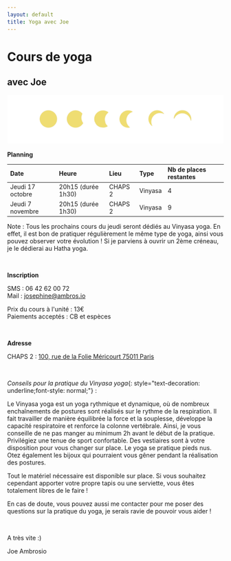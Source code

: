 ```yaml
---
layout: default
title: Yoga avec Joe
---
```


# Cours de yoga

## avec Joe

![star](/star.png "star")
  
**Planning**

| Date | Heure | Lieu | Type | Nb de places restantes |
|:--------|:-------|:--------|:--------|:--------|
| Jeudi 17 octobre   | 20h15 (durée 1h30)    | CHAPS 2   | Vinyasa   | 4   |
| Jeudi 7 novembre   | 20h15 (durée 1h30)    | CHAPS 2   | Vinyasa   | 9   |

<div class="note">Note : Tous les prochains cours du jeudi seront dédiés au Vinyasa yoga. En effet, il est bon de pratiquer régulièrement le même type de yoga, ainsi vous pouvez observer votre évolution ! Si je parviens à ouvrir un 2ème créneau, je le dédierai au Hatha yoga.</div> 

&nbsp;
  
**Inscription**

SMS : 06 42 62 00 72  
Mail : josephine@ambros.io

Prix du cours à l'unité : 13€  
Paiements acceptés : CB et espèces  

&nbsp;

**Adresse** 

CHAPS 2 : [100, rue de la Folie Méricourt 75011 Paris](https://goo.gl/maps/2tV2kPyzeJeJ4cGt9)

&nbsp;

*Conseils pour la pratique du Vinyasa yoga*{: style="text-decoration: underline;font-style: normal;"} :

Le Vinyasa yoga est un yoga rythmique et dynamique, où de nombreux enchaînements de postures sont réalisés sur le rythme de la respiration. Il fait travailler de manière équilibrée la force et la souplesse, développe la capacité respiratoire et renforce la colonne vertébrale. Ainsi, je vous conseille de ne pas manger au minimum 2h avant le début de la pratique.
Privilégiez une tenue de sport confortable. Des vestiaires sont à votre disposition pour vous changer sur place. 
Le yoga se pratique pieds nus. Otez également les bijoux qui pourraient vous gêner pendant la réalisation des postures. 

Tout le matériel nécessaire est disponible sur place. Si vous souhaitez cependant apporter votre propre tapis ou une serviette, vous êtes totalement libres de le faire !

En cas de doute, vous pouvez aussi me contacter pour me poser des questions sur la pratique du yoga, je serais ravie de pouvoir vous aider !

&nbsp;

A très vite :)

Joe Ambrosio


